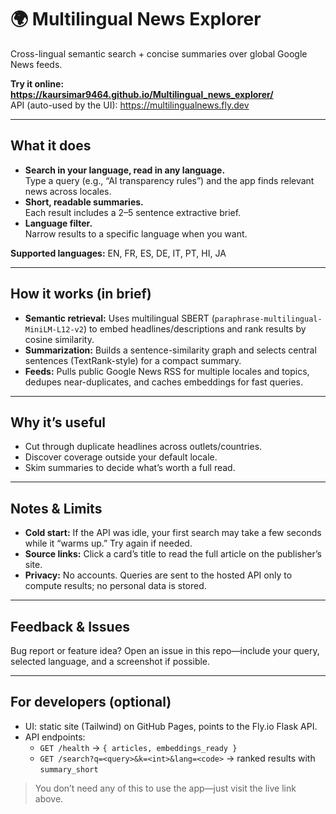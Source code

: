 # 🌍 Multilingual News Explorer

Cross-lingual semantic search + concise summaries over global Google News feeds.

**Try it online: https://kaursimar9464.github.io/Multilingual_news_explorer/**  
API (auto-used by the UI): https://multilingualnews.fly.dev

---

## What it does

- **Search in your language, read in any language.**  
  Type a query (e.g., “AI transparency rules”) and the app finds relevant news across locales.
- **Short, readable summaries.**  
  Each result includes a 2–5 sentence extractive brief.
- **Language filter.**  
  Narrow results to a specific language when you want.

**Supported languages:** EN, FR, ES, DE, IT, PT, HI, JA

---

## How it works (in brief)

- **Semantic retrieval:** Uses multilingual SBERT (`paraphrase-multilingual-MiniLM-L12-v2`) to embed headlines/descriptions and rank results by cosine similarity.
- **Summarization:** Builds a sentence-similarity graph and selects central sentences (TextRank-style) for a compact summary.
- **Feeds:** Pulls public Google News RSS for multiple locales and topics, dedupes near-duplicates, and caches embeddings for fast queries.

---

## Why it’s useful

- Cut through duplicate headlines across outlets/countries.
- Discover coverage outside your default locale.
- Skim summaries to decide what’s worth a full read.

---

## Notes & Limits

- **Cold start:** If the API was idle, your first search may take a few seconds while it “warms up.” Try again if needed.
- **Source links:** Click a card’s title to read the full article on the publisher’s site.
- **Privacy:** No accounts. Queries are sent to the hosted API only to compute results; no personal data is stored.

---

## Feedback & Issues

Bug report or feature idea? Open an issue in this repo—include your query, selected language, and a screenshot if possible.

---

## For developers (optional)

- UI: static site (Tailwind) on GitHub Pages, points to the Fly.io Flask API.
- API endpoints:
  - `GET /health` → `{ articles, embeddings_ready }`
  - `GET /search?q=<query>&k=<int>&lang=<code>` → ranked results with `summary_short`

> You don’t need any of this to use the app—just visit the live link above.
